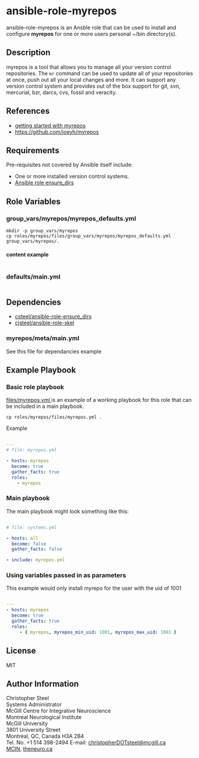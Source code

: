 
ansible-role-myrepos
====================

ansible-role-myrepos is an Ansble role that can be used to install and configure **myrepos** for one or more users personal ~/bin directory(s).

Description
-----------

myrepos is a tool that allows you to manage all your version control repositories. The `mr` command can be used to update all of your repositories at once, push out all your local changes and more. It can support any version control system and provides out of the box support for git, svn, mercurial, bzr, darcs, cvs, fossil and veracity.


References
----------

* [ getting started with myrepos ]( https://myrepos.branchable.com/ )
* [ https://github.com/joeyh/myrepos ]( https://github.com/joeyh/myrepos )


Requirements
------------

Pre-requisites not covered by Ansible itself include:

* One or more installed version control systems.
* [ Ansible role ensure_dirs ]( https://github.com/csteel/ansible-role-ensure_dirs )


Role Variables
--------------

###  group_vars/myrepos/myrepos_defaults.yml

```shell
mkdir -p group_vars/myrepos
cp roles/myrepos/files/group_vars/myrepos/myrepos_defaults.yml group_vars/myrepos/.
```

#### content example

```shell
```

### defaults/main.yml

```yaml
```

Dependencies
------------

* [csteel/ansible-role-ensure_dirs](https://github.com/cjsteel/ansible-role-ensure_dirs)
* [cjsteel/ansible-role-skel](https://github.com/cjsteel/ansible-role-skel)

### myrepos/meta/main.yml

See this file for dependancies example

Example Playbook
----------------

### Basic role playbook

[ files/myrepos.yml ]( files/myrepos.yml ) is an example of a working playbook for this role  that can be included in a main playbook.

```shell
cp roles/myrepos/files/myrepos.yml .
```

Example

```yaml

---
# file: myrepos.yml

- hosts: myrepos
  become: true
  gather_facts: true 
  roles:
    - myrepos
```

### Main playbook

The main playbook might look something like this:

```yaml

# file: systems.yml

- hosts: all
  become: false
  gather_facts: false

- include: myrepos.yml

```

### Using variables passed in as parameters

This example would only install myrepo for the user with the uid of 1001

```yaml

---
- hosts: myrepos
  become: true
  gather_facts: true
  roles:
     - { myrepos, myrepos_min_uid: 1001, myrepos_max_uid: 1001 } 
```


License
-------

MIT

Author Information
------------------

Christopher Steel  
Systems Administrator  
McGill Centre for Integrative Neuroscience  
Montreal Neurological Institute  
McGill University  
3801 University Street  
Montréal, QC, Canada H3A 2B4  
Tel. No. +1 514 398-2494 
E-mail: christopherDOTsteel@mcgill.ca  
[MCIN](http://mcin-cnim.ca/), [theneuro.ca](http://theneuro.ca)  

